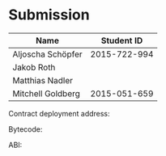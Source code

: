 # Submission

|Name                |Student ID     |
|--------------------|---------------|
|Aljoscha Schöpfer   |2015-722-994   |
|Jakob Roth          |               |
|Matthias Nadler     |               |
|Mitchell Goldberg   |2015-051-659   |

Contract deployment address:

Bytecode:

ABI:
